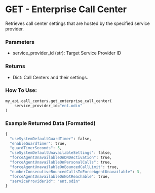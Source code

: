 # GET - Enterprise Call Center

Retrieves call center settings that are hosted by the specified service provider.

### Parameters&#x20;

* service_provider_id (str): Target Service Provider ID

### Returns

* Dict: Call Centers and their settings.

### How To Use:

```python
my_api.call_centers.get_enterprise_call_center(
    service_provider_id="ent.odin"
)
```

### Example Returned Data (Formatted)
```python
{
  "useSystemDefaultGuardTimer": false,
  "enableGuardTimer": true,
  "guardTimerSeconds": 5,
  "useSystemDefaultUnavailableSettings": false,
  "forceAgentUnavailableOnDNDActivation": true,
  "forceAgentUnavailableOnPersonalCalls": true,
  "forceAgentUnavailableOnBouncedCallLimit": true,
  "numberConsecutiveBouncedCallsToForceAgentUnavailable": 3,
  "forceAgentUnavailableOnNotReachable": true,
  "serviceProviderId": "ent.odin"
}
```
